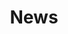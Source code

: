 ---
title: "News"
image: /img/about-jumbotron.jpg
blurb:
  heading: Useful Links
  text: >
    A collection of links to yearly and project Google Sheets
links:
  - heading: "Main Sheets"
    list:
      - text: "2021 Vortex"
        link: "https://docs.google.com/spreadsheets/d/1I9OAFHol_LMXua0rmSl2yFiOkHDrgMHETrgL7NXYCsA"
      - text: "Interdimensional Reliquary"
        link: "https://docs.google.com/spreadsheets/d/13T9MFuhDTuQe_21s58KcX6KiiT2w_HvfiQ9AjEbuzYM"
  - heading: "Project Sheets"
    list:
      - text: "Discog Runs"
        link: "https://docs.google.com/spreadsheets/d/14A73Nsl1YgugMDblXHlumqhlleHjq02VvBipms9lFcw"
      - text: "GUTS"
        link: "https://docs.google.com/spreadsheets/d/18se3f36hUJsTLLoXnYrxKaH_YowWk5HvzqX1jugs72w"
      - text: "GOAT"
        link: "https://docs.google.com/spreadsheets/d/1F_7q1tP7zoy3sJKIAJa2XJ5NbyAGASvmiglSJSneh2U"
  - heading: "Others"
    list:
      - text: "Cinetex"
        link: "https://docs.google.com/spreadsheets/d/1a2tRdrIGaICLQ4WUUUqwleEaIdkHyw7LXG7WubADQl4"
  - heading: "Legacy Sheets"
    list:
      - text: "Weekly Whirlpool"
        link: "https://docs.google.com/spreadsheets/d/12mdRYg--aNWyxfOflI2WABgqp_nLsurXSvKL7JvVwGw"
      - text: "Mastering Vortex"
        link: "https://docs.google.com/spreadsheets/d/1N74RdSAzoA5Wjz12b1XG1jeJiA0V0DHR0B9VK7D0jcg"
      - text: "Vartex"
        link: "https://docs.google.com/spreadsheets/d/1DYbHidNZ4KP37jwiBcUKb9Op9NeXc7_sHkCO5t6fW3Q"
      - text: "2020 Vortex"
        link: "https://docs.google.com/spreadsheets/d/1XRWlCGM4QRetcN_PBZAG30MZbzrUzq968Fs2Q38OBXU/"
      - text: "2019 Vortex"
        link: "https://docs.google.com/spreadsheets/d/1EaKDK7P16_TGfZmlFSzgalQrOo8vT2YAlcMxxk9PmQ4/"
      - text: "2019/Decade Listianity"
        link: "https://docs.google.com/spreadsheets/d/1msLH2p7pjFflcBpwra26nIxXwz35kAWDhU6AsYI7hH0"
      - text: "2018 Vortex"
        link: "https://docs.google.com/spreadsheets/d/18SjPH_m9oO49TR-hfJKbpCCN4XKDNQv-MJREPA7rqbE/"
      - text: "2018 Listianity"
        link: "https://docs.google.com/spreadsheets/d/1rE3-xfIY2i2K6eGSZbl1QS1oPSxYLBCI0xoOoA5iA60"
      - text: "2017 Listianity"
        link: "https://docs.google.com/spreadsheets/d/1uvtQ0eu0vxIE2FZDhtvzu8UzlSYaf5ieioBIV816Fqs"

---